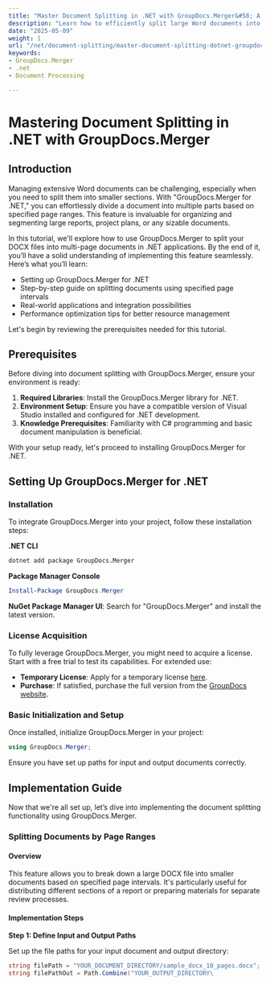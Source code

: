 ```yaml
---
title: "Master Document Splitting in .NET with GroupDocs.Merger&#58; A Comprehensive Guide"
description: "Learn how to efficiently split large Word documents into sections using GroupDocs.Merger for .NET. Follow this guide to enhance document management in your .NET applications."
date: "2025-05-09"
weight: 1
url: "/net/document-splitting/master-document-splitting-dotnet-groupdocs-merger/"
keywords:
- GroupDocs.Merger
- .net
- Document Processing

---
```



# Mastering Document Splitting in .NET with GroupDocs.Merger

## Introduction

Managing extensive Word documents can be challenging, especially when you need to split them into smaller sections. With "GroupDocs.Merger for .NET," you can effortlessly divide a document into multiple parts based on specified page ranges. This feature is invaluable for organizing and segmenting large reports, project plans, or any sizable documents.

In this tutorial, we'll explore how to use GroupDocs.Merger to split your DOCX files into multi-page documents in .NET applications. By the end of it, you’ll have a solid understanding of implementing this feature seamlessly. Here’s what you’ll learn:
- Setting up GroupDocs.Merger for .NET
- Step-by-step guide on splitting documents using specified page intervals
- Real-world applications and integration possibilities
- Performance optimization tips for better resource management

Let's begin by reviewing the prerequisites needed for this tutorial.

## Prerequisites

Before diving into document splitting with GroupDocs.Merger, ensure your environment is ready:
1. **Required Libraries**: Install the GroupDocs.Merger library for .NET.
2. **Environment Setup**: Ensure you have a compatible version of Visual Studio installed and configured for .NET development.
3. **Knowledge Prerequisites**: Familiarity with C# programming and basic document manipulation is beneficial.

With your setup ready, let's proceed to installing GroupDocs.Merger for .NET.

## Setting Up GroupDocs.Merger for .NET

### Installation

To integrate GroupDocs.Merger into your project, follow these installation steps:

**.NET CLI**
```bash
dotnet add package GroupDocs.Merger
```

**Package Manager Console**
```powershell
Install-Package GroupDocs.Merger
```

**NuGet Package Manager UI**: Search for "GroupDocs.Merger" and install the latest version.

### License Acquisition

To fully leverage GroupDocs.Merger, you might need to acquire a license. Start with a free trial to test its capabilities. For extended use:
- **Temporary License**: Apply for a temporary license [here](https://purchase.groupdocs.com/temporary-license/).
- **Purchase**: If satisfied, purchase the full version from the [GroupDocs website](https://purchase.groupdocs.com/buy).

### Basic Initialization and Setup

Once installed, initialize GroupDocs.Merger in your project:

```csharp
using GroupDocs.Merger;
```

Ensure you have set up paths for input and output documents correctly.

## Implementation Guide

Now that we're all set up, let’s dive into implementing the document splitting functionality using GroupDocs.Merger.

### Splitting Documents by Page Ranges

#### Overview

This feature allows you to break down a large DOCX file into smaller documents based on specified page intervals. It's particularly useful for distributing different sections of a report or preparing materials for separate review processes.

#### Implementation Steps

**Step 1: Define Input and Output Paths**

Set up the file paths for your input document and output directory:

```csharp
string filePath = "YOUR_DOCUMENT_DIRECTORY/sample_docx_10_pages.docx";
string filePathOut = Path.Combine("YOUR_OUTPUT_DIRECTORY\
